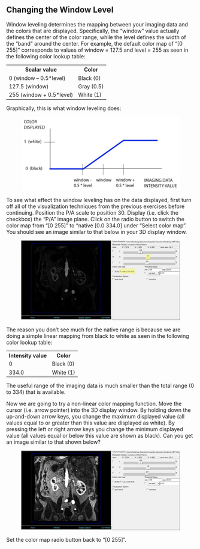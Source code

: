 ##  Changing the Window Level ##

Window leveling determines the mapping between your imaging data and the colors that are displayed.  Specifically, the “window” value actually defines the center of the color range, while the level defines the width of the “band” around the center.  For example, the default color map of “[0 255]” corresponds to values of window = 127.5 and level = 255 as seen in the following color lookup table:

<table class="imagingGuideTable">
<tr>
  <th>Scalar value</th>
  <th>Color</th>
</tr>
<tr>
  <td>0    (window – 0.5*level)</td>
  <td>Black  (0)</td>
</tr>
<tr>
  <td>127.5  (window)</td>
  <td>Gray  (0.5)</td>
</tr>
<tr>
  <td>255  (window + 0.5*level)</td>
  <td>White  (1)</td>
</tr>
</table>

Graphically, this is what window leveling does:

<figure>
  <img class="svImg svImgLg"  src="documentation/imaging/imgs/window_level/1.jpg"> 
  <figcaption class="svCaption" ></figcaption>
</figure>

To see what effect the window leveling has on the data displayed, first turn off all of the visualization techniques from the previous exercises before continuing. Position the P/A scale to position 30.  Display (i.e. click the checkbox) the “P/A” image plane. Click on the radio button to switch the color map from “[0 255]” to “native [0.0 334.0] under “Select color map”. You should see an image similar to that below in your 3D display window.
  
<figure>
  <img class="svImg svImgXl"  src="documentation/imaging/imgs/window_level/2.jpg"> 
  <figcaption class="svCaption" ></figcaption>
</figure>

The reason you don’t see much for the native range is because we are doing a simple linear mapping from black to white as seen in the following color lookup table:


<table class="imagingGuideTable">
<tr>
  <th>Intensity value</th>
  <th>Color</th>
</tr>
<tr>
  <td>0</td>
  <td>Black  (0)</td>
</tr>
<tr>
  <td>334.0</td>
  <td>White  (1)</td>
</tr>
</table>

The useful range of the imaging data is much smaller than the total range (0 to 334) that is available.

Now we are going to try a non-linear color mapping function.  Move the cursor (i.e. arrow pointer) into the 3D display window. By holding down the up-and-down arrow keys, you change the maximum displayed value (all values equal to or greater than this value are displayed as white).  By pressing the left or right arrow keys you change the minimum displayed value (all values equal or below this value are shown as black).  Can you get an image similar to that shown below?

<figure>
  <img class="svImg svImgXl"  src="documentation/imaging/imgs/window_level/3.jpg"> 
  <figcaption class="svCaption" ></figcaption>
</figure>

Set the color map radio button back to “[0 255]”.

 
